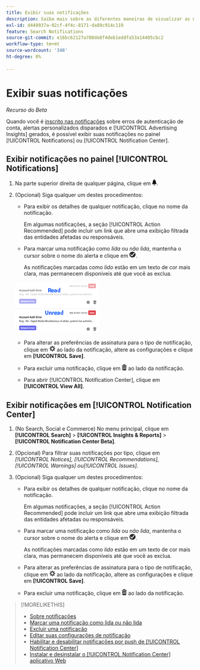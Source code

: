 ```yaml
---
title: Exibir suas notificações
description: Saiba mais sobre as diferentes maneiras de visualizar as notificações.
exl-id: d449937a-02cf-4f4c-8171-da89c914c119
feature: Search Notifications
source-git-commit: e16bc62127a708de8f4deb1eddfa53a14405cbc2
workflow-type: tm+mt
source-wordcount: '348'
ht-degree: 0%

---
```


# Exibir suas notificações

*Recurso do Beta*

Quando você é [inscrito nas notificações](notification-edit.md) sobre erros de autenticação de conta, alertas personalizados disparados e [!UICONTROL Advertising Insights] gerados, é possível exibir suas notificações no painel [!UICONTROL Notifications] ou [!UICONTROL Notification Center].

## Exibir notificações no painel [!UICONTROL Notifications]

1. Na parte superior direita de qualquer página, clique em ![Notificações](/help/search-social-commerce/assets/notifications-panel.png "Notificações").

1. (Opcional) Siga qualquer um destes procedimentos:

   * Para exibir os detalhes de qualquer notificação, clique no nome da notificação.

     Em algumas notificações, a seção [!UICONTROL Action Recommended] pode incluir um link que abre uma exibição filtrada das entidades afetadas ou responsáveis.

   * Para marcar uma notificação como *lida* ou *não lida*, mantenha o cursor sobre o nome do alerta e clique em ![Marcar como Lida ou Não Lida](/help/search-social-commerce/assets/notifications-read-unread.png "Marcar como Lida ou Não Lida").

     As notificações marcadas como *lido* estão em um texto de cor mais clara, mas permanecem disponíveis até que você as exclua.

   ![Notificações Lidas e Não Lidas](/help/search-social-commerce/assets/notifications-read-vs-unread.png "Notificações Lidas e Não Lidas")

   * Para alterar as preferências de assinatura para o tipo de notificação, clique em ![Configurações](/help/search-social-commerce/assets/settings-nc.png "Configurações") ao lado da notificação, altere as configurações e clique em **[!UICONTROL Save]**.

   * Para excluir uma notificação, clique em ![Excluir](/help/search-social-commerce/assets/delete.png "Excluir") ao lado da notificação.

   * Para abrir [!UICONTROL Notification Center], clique em **[!UICONTROL View All]**.

## Exibir notificações em [!UICONTROL Notification Center]

1. (No Search, Social e Commerce) No menu principal, clique em **[!UICONTROL Search]** > **[!UICONTROL Insights & Reports]** > **[!UICONTROL Notification Center Beta]**.

1. (Opcional) Para filtrar suas notificações por tipo, clique em *[!UICONTROL Notices], [!UICONTROL Recommendations], [!UICONTROL Warnings] ou[!UICONTROL Issues]*.

1. (Opcional) Siga qualquer um destes procedimentos:

   * Para exibir os detalhes de qualquer notificação, clique no nome da notificação.

     Em algumas notificações, a seção [!UICONTROL Action Recommended] pode incluir um link que abre uma exibição filtrada das entidades afetadas ou responsáveis.

   * Para marcar uma notificação como *lida* ou *não lida*, mantenha o cursor sobre o nome do alerta e clique em ![Marcar como Lida ou Não Lida](/help/search-social-commerce/assets/notifications-read-unread.png "Marcar como Lida ou Não Lida").

     As notificações marcadas como *lido* estão em um texto de cor mais clara, mas permanecem disponíveis até que você as exclua.

   * Para alterar as preferências de assinatura para o tipo de notificação, clique em ![Configurações](/help/search-social-commerce/assets/settings-nc.png "Configurações") ao lado da notificação, altere as configurações e clique em **[!UICONTROL Save]**.

   * Para excluir uma notificação, clique em ![Excluir](/help/search-social-commerce/assets/delete.png "Excluir") ao lado da notificação.

>[!MORELIKETHIS]
>
>* [Sobre notificações](/help/search-social-commerce/notifications/notification-about.md)
>* [Marcar uma notificação como lida ou não lida](notification-mark-read-unread.md)
>* [Excluir uma notificação](notification-delete.md)
>* [Editar suas configurações de notificação](notification-edit.md)
>* [Habilitar e desabilitar notificações por push de [!UICONTROL Notification Center]](notifications-push-enable-disable.md)
>* [Instalar e desinstalar o [!UICONTROL Notification Center] aplicativo Web](notification-app-install-uninstall.md)
